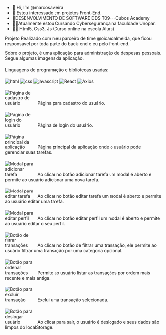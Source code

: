 - 👋 Hi, I’m @marcosavieira
- 👀 Estou interessado em projetos Front-End.
- 👨‍DESENVOLVIMENTO DE SOFTWARE DDS T09---Cubos Academy
- 🧑‍🎓Atualmente estou Cursando Cybersegurança na faculdade Unopar.
- 👨‍🎓 Html5, Css3, Js (Curso online na escola Alura)

Projeto Realizado com meu parceiro de time @oicaroalmeida, que ficou
responsavel por toda parte do back-end e eu pelo front-end.

Sobre o projeto, é uma aplicação para administração de despesas pessoais.
Segue algumas imagens da aplicação.

<div>
  
<style>
  div {
    margin-top: 20px;
    margin-bottom: 20px;
  }
  h4 {
    margin-bottom: 5px;
  }
  img {
    max-width: 100px;
    height: auto;
  }
</style>

<div>
  <span>Linguagens de programação e bibliotecas usadas:</span>
  <div>
    <img src="https://cdn-icons-png.flaticon.com/128/226/226269.png" alt="html">
    <img src="https://cdn-icons-png.flaticon.com/128/5968/5968242.png" alt="css">
    <img src="https://cdn-icons-png.flaticon.com/128/5968/5968292.png" alt="javascript">
    <img src="https://cdn-icons-png.flaticon.com/128/1183/1183672.png" alt="React">
    <img src="https://user-images.githubusercontent.com/43313420/105883616-57dbeb00-6007-11eb-9df2-de0e2a42655c.png" alt="Axios">
   </div>
  
</div>

<div>
  <img src="https://i.imgur.com/3P4ezcL.jpg" alt="Página de cadastro de usuário">
  <span>Página para cadastro do usuário.</span>
</div>

<div>
  <img src="https://i.imgur.com/k3iwmZ7.png" alt="Página de login do usuário">
  <span>Página de login do usuário.</span>
</div>

<div>
  <img src="https://i.imgur.com/cgCit3U.png" alt="Página principal da aplicação">
  <span>Página principal da aplicação onde o usuário pode gerenciar suas tarefas.</span>
</div>

<div>
  <img src="https://i.imgur.com/uDmjDIp.png" alt="Modal para adicionar tarefa">
  <span>Ao clicar no botão adicionar tarefa um modal é aberto e permite ao usuário adicionar uma nova tarefa.</span>
</div>

<div>
  <img src="https://i.imgur.com/lhk52u2.png" alt="Modal para editar tarefa">
  <span>Ao clicar no botão editar tarefa um modal é aberto e permite ao usuário editar uma tarefa.</span>
</div>

<div>
  <img src="https://i.imgur.com/fjQP4kR.png" alt="Modal para editar perfil">
  <span>Ao clicar no botão editar perfil um modal é aberto e permite ao usuário editar o seu perfil.</span>
</div>

<div>
  <img src="https://i.imgur.com/wgaYx9U.png" alt="Botão de filtrar transações">
  <span>Ao clicar no botão de filtrar uma transação, ele permite ao usuário filtrar uma transação por uma categoria opcional.</span>
</div>

<div>
  <img src="https://i.imgur.com/IWOrO71.png" alt="Botão para ordenar transações">
  <span>Permite ao usuário listar as transações por ordem mais recente e mais antiga.</span>
</div>

<div>
  <img src="https://i.imgur.com/BwFaZW9.png" alt="Botão para excluir transação">
  <span>Exclui uma transação selecionada.</span>
</div>

<div>
  <img src="https://i.imgur.com/v0EaqOF.png" alt="Botão para deslogar usuário">
  <span>Ao clicar para sair, o usuário é deslogado e seus dados são limpos do localStorage.</span>
</div>
</div>
<!---
marcosavieira/marcosavieira is a ✨ special ✨ repository because its `README.md` (this file) appears on your GitHub profile.
You can click the Preview link to take a look at your changes.
--->
